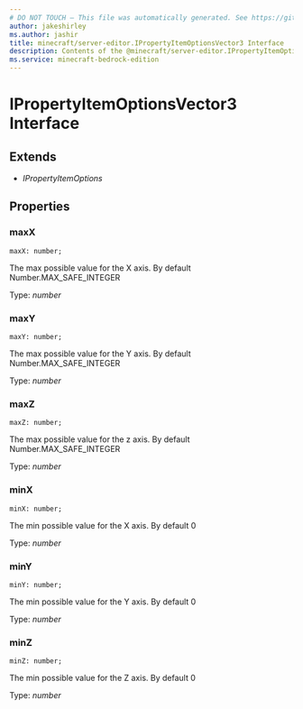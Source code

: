 ```yaml
---
# DO NOT TOUCH — This file was automatically generated. See https://github.com/mojang/minecraftapidocsgenerator to modify descriptions, examples, etc.
author: jakeshirley
ms.author: jashir
title: minecraft/server-editor.IPropertyItemOptionsVector3 Interface
description: Contents of the @minecraft/server-editor.IPropertyItemOptionsVector3 class.
ms.service: minecraft-bedrock-edition
---
```

# IPropertyItemOptionsVector3 Interface

## Extends
- *IPropertyItemOptions*

## Properties

### **maxX**
`maxX: number;`

The max possible value for the X axis. By default Number.MAX_SAFE_INTEGER

Type: *number*

### **maxY**
`maxY: number;`

The max possible value for the Y axis. By default Number.MAX_SAFE_INTEGER

Type: *number*

### **maxZ**
`maxZ: number;`

The max possible value for the z axis. By default Number.MAX_SAFE_INTEGER

Type: *number*

### **minX**
`minX: number;`

The min possible value for the X axis. By default 0

Type: *number*

### **minY**
`minY: number;`

The min possible value for the Y axis. By default 0

Type: *number*

### **minZ**
`minZ: number;`

The min possible value for the Z axis. By default 0

Type: *number*
